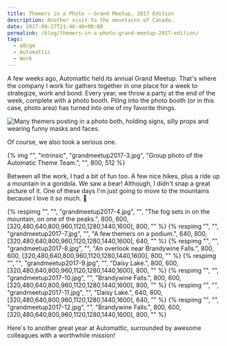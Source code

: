 ```yaml
---
title: Themers in a Photo – Grand Meetup, 2017 Edition
description: Another visit to the mountains of Canada.
date: 2017-09-27T21:46:48+00:00
permalink: /blog/themers-in-a-photo-grand-meetup-2017-edition/
tags:
  - a8cgm
  - Automattic
  - Work
---
```


A few weeks ago, Automattic held its annual Grand Meetup. That's where the company I work for gathers together in one place for a week to strategize, work and bond. Every year, we throw a party at the end of the week, complete with a photo booth. Piling into the photo booth (or in this case, photo area) has turned into one of my favorite things.

![Many themers posting in a photo both, holding signs, silly props and wearing funny masks and faces.](/assets/img/uploads/grandmeetup2017-2.gif)

Of course, we also took a serious one.

{% img "", "intrinsic", "grandmeetup2017-3.jpg", "Group photo of the Automatic Theme Team.", "", 800, 512 %}

Between all the work, I had a bit of fun too. A few nice hikes, plus a ride up a mountain in a gondola. We saw a bear! Although, I didn't snap a great picture of it. One of these days I'm just going to move to the mountains because I love it so much. 🙂

<div class="reel">
  {% respimg "", "", "grandmeetup2017-4.jpg", "", "The fog sets in on the mountain, on one of the peaks.", 800, 600, [320,480,640,800,960,1120,1280,1440,1600], 800, "" %}
  {% respimg "", "", "grandmeetup2017-7.jpg", "", "A few themers on a podium.", 640, 800, [320,480,640,800,960,1120,1280,1440,1600], 640, "" %}
  {% respimg "", "", "grandmeetup2017-8.jpg", "", "An overlook near Brandywine Falls.", 800, 600, [320,480,640,800,960,1120,1280,1440,1600], 800, "" %}
  {% respimg "", "", "grandmeetup2017-9.jpg", "", "Daisy Lake.", 800, 600, [320,480,640,800,960,1120,1280,1440,1600], 800, "" %}
  {% respimg "", "", "grandmeetup2017-10.jpg", "", "Brandywine Falls.", 800, 600, [320,480,640,800,960,1120,1280,1440,1600], 800, "" %}
  {% respimg "", "", "grandmeetup2017-11.jpg", "", "Daisy Lake.", 640, 800, [320,480,640,800,960,1120,1280,1440,1600], 640, "" %}
  {% respimg "", "", "grandmeetup2017-12.jpg", "", "Brandywine Falls.", 800, 600, [320,480,640,800,960,1120,1280,1440,1600], 800, "" %}
</div>

Here's to another great year at Automattic, surrounded by awesome colleagues with a worthwhile mission!
